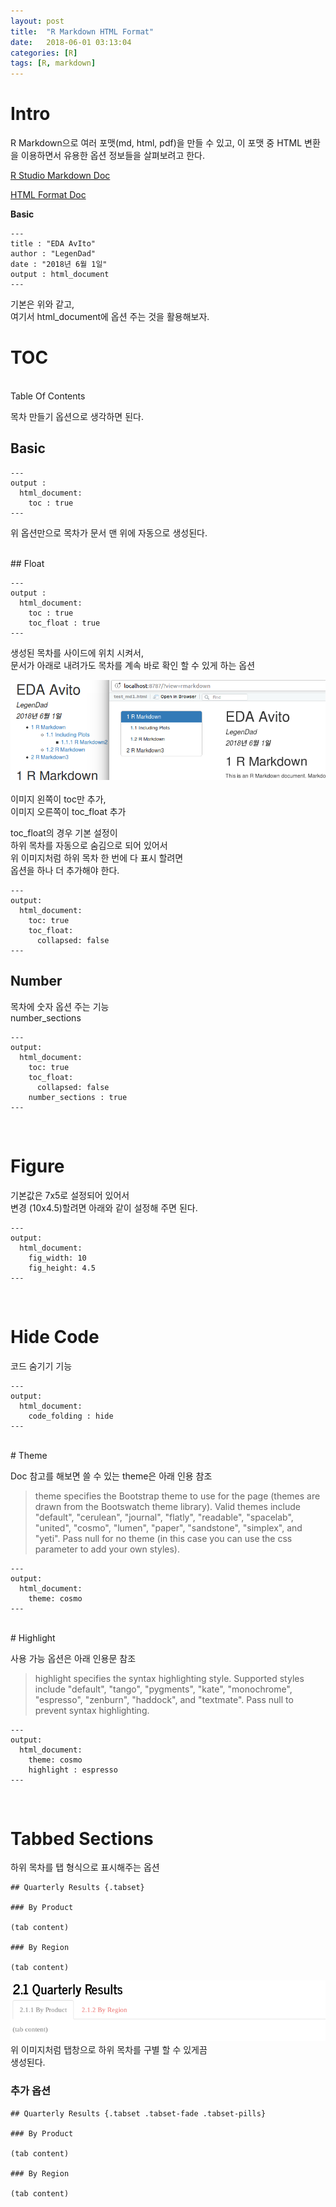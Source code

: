 ```yaml
---
layout: post
title:  "R Markdown HTML Format"
date:   2018-06-01 03:13:04
categories: [R]
tags: [R, markdown]
---
```



# Intro

R Markdown으로 여러 포맷(md, html, pdf)을 만들 수 있고, 이 포맷 중 HTML 변환을 이용하면서 유용한 옵션 정보들을 살펴보려고 한다.

[R Studio Markdown Doc](https://rmarkdown.rstudio.com/index.html)  

[HTML Format Doc](https://rmarkdown.rstudio.com/html_document_format.html)

**Basic**
```
---
title : "EDA AvIto"
author : "LegenDad"
date : "2018년 6월 1일"
output : html_document
---
```
기본은 위와 같고,  
여기서 html_document에 옵션 주는 것을 활용해보자.
<br>


# TOC

<br>
Table Of Contents

목차 만들기 옵션으로 생각하면 된다.

## Basic

```
---
output :
  html_document:
    toc : true
---
```
위 옵션만으로 목차가 문서 맨 위에 자동으로 생성된다.

<br>
## Float

```
---
output :
  html_document:
    toc : true
    toc_float : true
---
```
생성된 목차를 사이드에 위치 시켜서,  
문서가 아래로 내려가도 목차를 계속 바로 확인 할 수 있게 하는 옵션  

![](/images/2018.06/toc_float.png)  
<br>
이미지 왼쪽이 toc만 추가,  
이미지 오른쪽이 toc_float 추가  

toc_float의 경우 기본 설정이  
하위 목차를 자동으로 숨김으로 되어 있어서  
위 이미지처럼 하위 목차 한 번에 다 표시 할려면  
옵션을 하나 더 추가해야 한다.

```
---
output:
  html_document:
    toc: true  
    toc_float:  
      collapsed: false
---
```

## Number

목차에 숫자 옵션 주는 기능  
number_sections
```
---
output:
  html_document:
    toc: true  
    toc_float:  
      collapsed: false
    number_sections : true
---
```
<br>

# Figure

기본값은 7x5로 설정되어 있어서  
변경 (10x4.5)할려면 아래와 같이 설정해 주면 된다.
```
---
output:
  html_document:
    fig_width: 10
    fig_height: 4.5
---
```
<br>

# Hide Code  

코드 숨기기 기능
```
---
output:
  html_document:
    code_folding : hide
---
```
<br>
# Theme

Doc 참고를 해보면 쓸 수 있는 theme은 아래 인용 참조  
> theme specifies the Bootstrap theme to use for the page (themes are drawn from the Bootswatch theme library). Valid themes include "default", "cerulean", "journal", "flatly", "readable", "spacelab", "united", "cosmo", "lumen", "paper", "sandstone", "simplex", and "yeti". Pass null for no theme (in this case you can use the css parameter to add your own styles).

```
---
output:
  html_document:
    theme: cosmo
---
```

<br>
# Highlight

사용 가능 옵션은 아래 인용문 참조
> highlight specifies the syntax highlighting style. Supported styles include "default", "tango", "pygments", "kate", "monochrome", "espresso", "zenburn", "haddock", and "textmate". Pass null to prevent syntax highlighting.

```
---
output:
  html_document:
    theme: cosmo
    highlight : espresso
---
```
<br>

# Tabbed Sections

하위 목차를 탭 형식으로 표시해주는 옵션

```
## Quarterly Results {.tabset}

### By Product

(tab content)

### By Region

(tab content)
```
![](/images/2018.06/tab_section.png)  
위 이미지처럼 탭창으로 하위 목차를 구별 할 수 있게끔  
생성된다.  


### 추가 옵션  
```
## Quarterly Results {.tabset .tabset-fade .tabset-pills}

### By Product

(tab content)

### By Region

(tab content)
```
